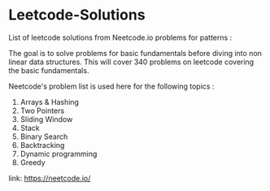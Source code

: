 # Leetcode-Solutions
List of leetcode solutions from Neetcode.io problems for patterns :

The goal is to solve problems for basic fundamentals before diving into non linear data structures.
This will cover 340 problems on leetcode covering the basic fundamentals.

Neetcode's problem list is used here for the following topics :
 
1. Arrays & Hashing
2. Two Pointers
3. Sliding Window
4. Stack
5. Binary Search
6. Backtracking
7. Dynamic programming
8. Greedy


link: https://neetcode.io/